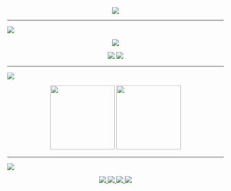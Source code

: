 <div align="center">
  <img src="https://readme-typing-svg.herokuapp.com?font=Fira+Code&size=28&duration=4000&pause=2000&color=FF1493&center=true&vCenter=true&repeat=true&width=950&lines=✨+Hola%2C+soy+LlyTware+✨;💻+Desarrolladora+FullStack;☕+Java+Junior;🎨+Frontend+%26+Backend+⚙️&delete=false" style="animation: fadeInOut 8s ease-in-out infinite;" />
</div>

---
<p>
  <img src="https://img.shields.io/badge/🔹 Lenguajes & Frameworks-1E90FF?style=for-the-badge" />
</p>
<p align="center">
  <img src="https://skillicons.dev/icons?i=java,spring,angular,react,nodejs,js,ts,html,css,mysql" />
</p>


<p align="center">
  <img src="https://skillicons.dev/icons?i=git,github,postman,vscode,idea" />
  <img src="https://img.shields.io/badge/JUnit-25A162?style=flat-square&logo=java&logoColor=white" />
</p>

---

<p>
  <img src="https://img.shields.io/badge/📊 Estadísticas-1E90FF?style=for-the-badge" />
</p>
<p align="center">
  <img src="https://github-readme-stats.vercel.app/api/top-langs/?username=LlyTware-io&layout=compact&theme=radical&hide_border=true&title_color=FF1493" height="150" />
  <img src="https://github-readme-stats.vercel.app/api?username=LlyTware-io&show_icons=true&theme=radical&hide_border=true&title_color=FF1493&icon_color=00FF7F&rank_icon=github" height="150" />
</p>



---

<p>
  <img src="https://img.shields.io/badge/🌍 Contacto-1E90FF?style=for-the-badge" />
</p>
<p align="center">
  <a href="https://www.linkedin.com/in/TU-SLUG" target="_blank">
    <img src="https://img.shields.io/badge/LinkedIn-0A66C2?style=for-the-badge&logo=linkedin&logoColor=white" />
  </a>
  <a href="https://www.instagram.com/TU-USUARIO" target="_blank">
    <img src="https://img.shields.io/badge/Instagram-8B0000?style=for-the-badge&logo=instagram&logoColor=white" />
  </a>
  <a href="https://tupagina.dev" target="_blank">
  <img src="https://img.shields.io/badge/Pagina WEB-000000?style=for-the-badge&logo=vercel&logoColor=white" />
  </a>
  <a href="mailto:tucorreo@example.com">
  <img src="https://img.shields.io/badge/Email-D32F2F?style=for-the-badge&logo=gmail&logoColor=white" />
</a>
</p>
